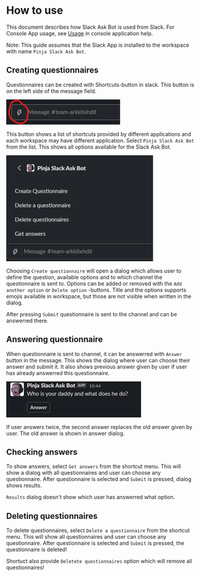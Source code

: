 # How to use

This document describes how Slack Ask Bot is used from Slack. For Console App
usage, see [Usage](ConsoleApp.md#usage) in console application help.

Note: This guide assumes that the Slack App is installed to the workspace with
name `Pinja Slack Ask Bot`.

## Creating questionnaires

Questionnaires can be created with Shortcuts-button in slack. This button is on
the left side of the message field.

![Shortcut button](images/message_box.png "Shortcut button")

This button shows a list of shortcuts provided by different applications and
each workspace may have different application. Select `Pinja Slack Ask Bot`
from the list. This shows all options available for the Slack Ask Bot.

![List of options](images/shortcut_options.png "List of options")

Choosing `Create questionnaire` will open a dialog which allows user to define
the question, available options and to which channel the questionnaire is sent
to. Options can be added or removed with the `Add another option` or
`Delete option` -buttons. Title and the options supports emojis available in
workspace, but those are not visible when written in the dialog.

After pressing `Submit` questionnaire is sent to the channel and can be
answerred there.

## Answering questionnaire

When questionnaire is sent to channel, it can be answerred with `Answer` button
in the message. This shows the dialog where user can choose their answer and
submit it. It also shows previous answer given by user if user has already
answerred this questionnaire.

![Answer button](images/answer_button.png "Answer button")

If user answers twice, the second answer replaces the old answer given by user.
The old answer is shown in answer dialog.

## Checking answers

To show answers, select `Get answers` from the shortcut menu. This will show a
dialog with all questionnaires and user can choose any questionnaire. After
questionnaire is selected and `Submit` is pressed, dialog shows results.

`Results` dialog doesn't show which user has answerred what option.

## Deleting questionnaires

To delete questionnaires, select `Delete a questionnaire` from the shortcut
menu. This will show all questionnaires and user can choose any
questionnaire. After questionnaire is selected and `Submit` is pressed, the
questionnaire is deleted!

Shortuct also provide `Deletete questionnaires` option which will remove all
questionnaires!
